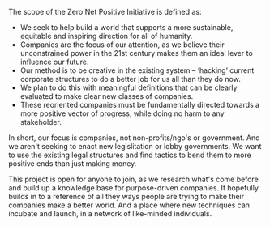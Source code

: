 The scope of the Zero Net Positive Initiative is defined as:

* We seek to help build a world that supports a more sustainable, equitable and inspiring direction for all of humanity.
* Companies are the focus of our attention, as we believe their unconstrained power in the 21st century makes them an ideal lever to influence our future.
* Our method is to be creative in the existing system – ‘hacking’ current corporate structures to do a better job for us all than they do now.
* We plan to do this with meaningful definitions that can be clearly evaluated to make clear new classes of companies.
* These reoriented companies must be fundamentally directed towards a more positive vector of progress, while doing no harm to any stakeholder.

In short, our focus is companies, not non-profits/ngo's or government. And we aren't seeking to enact new
legislitation or lobby governments. We want to use the existing legal structures and find tactics to bend them
to more positive ends than just making money.

This project is open for anyone to join, as we research what's come before and build up a knowledge base for
purpose-driven companies. It hopefully builds in to a reference of all they ways people are trying to make
their companies make a better world. And a place where new techniques can incubate and launch, in a network
of like-minded individuals.
